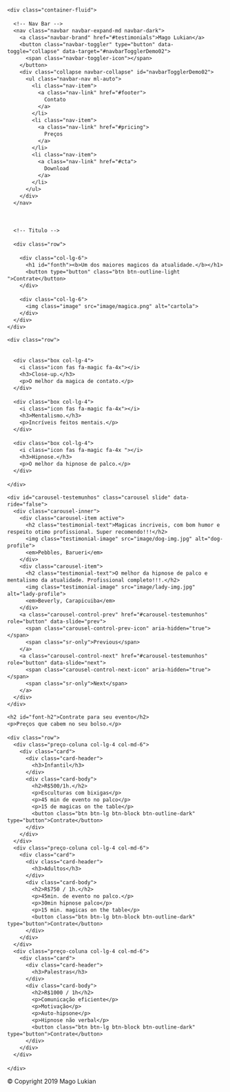 <!DOCTYPE html>
<html lang=pt dir="ltr">

<head>
  <meta charset="utf-8">
  <title>Mago Lukian</title>

  <!-- Google Fonts -->
  <link href="https://fonts.googleapis.com/css?family=Montserrat|Ubuntu&display=swap" rel="stylesheet">

  <!-- CSS Stylesheets -->
  <link rel="stylesheet" href="css/style.css">
  <link rel="stylesheet" href="https://maxcdn.bootstrapcdn.com/bootstrap/4.0.0/css/bootstrap.min.css" integrity="sha384-Gn5384xqQ1aoWXA+058RXPxPg6fy4IWvTNh0E263XmFcJlSAwiGgFAW/dAiS6JXm" crossorigin="anonymous">

  <!-- Font Awesome -->
  <script defer src="https://use.fontawesome.com/releases/v5.0.7/js/all.js"></script>

  <!-- Bootstrap Scripts -->
  <script src="https://code.jquery.com/jquery-3.3.1.slim.min.js" integrity="sha384-q8i/X+965DzO0rT7abK41JStQIAqVgRVzpbzo5smXKp4YfRvH+8abtTE1Pi6jizo" crossorigin="anonymous"></script>
  <script src="https://cdnjs.cloudflare.com/ajax/libs/popper.js/1.14.3/umd/popper.min.js" integrity="sha384-ZMP7rVo3mIykV+2+9J3UJ46jBk0WLaUAdn689aCwoqbBJiSnjAK/l8WvCWPIPm49" crossorigin="anonymous"></script>
  <script src="https://stackpath.bootstrapcdn.com/bootstrap/4.1.3/js/bootstrap.min.js" integrity="sha384-ChfqqxuZUCnJSK3+MXmPNIyE6ZbWh2IMqE241rYiqJxyMiZ6OW/JmZQ5stwEULTy" crossorigin="anonymous"></script>

</head>

<body>
  <section id="titulo">

    <div class="container-fluid">

      <!-- Nav Bar -->
      <nav class="navbar navbar-expand-md navbar-dark">
        <a class="navbar-brand" href="#testimonials">Mago Lukian</a>
        <button class="navbar-toggler" type="button" data-toggle="collapse" data-target="#navbarTogglerDemo02">
          <span class="navbar-toggler-icon"></span>
        </button>
        <div class="collapse navbar-collapse" id="navbarTogglerDemo02">
          <ul class="navbar-nav ml-auto">
            <li class="nav-item">
              <a class="nav-link" href="#footer">
                Contato
              </a>
            </li>
            <li class="nav-item">
              <a class="nav-link" href="#pricing">
                Preços
              </a>
            </li>
            <li class="nav-item">
              <a class="nav-link" href="#cta">
                Download
              </a>
            </li>
          </ul>
        </div>
      </nav>



      <!-- Titulo -->

      <div class="row">

        <div class="col-lg-6">
          <h1 id="fonth"><b>Um dos maiores magicos da atualidade.</b></h1>
          <button type="button" class="btn btn-outline-light ">Contrate</button>
        </div>

        <div class="col-lg-6">
          <img class="image" src="image/magica.png" alt="cartola">
        </div>
      </div>
    </div>

  </section>

  <!-- Caracteristicas -->

  <section id="caracteristicas">

    <div class="row">


      <div class="box col-lg-4">
        <i class="icon fas fa-magic fa-4x"></i>
        <h3>Close-up.</h3>
        <p>O melhor da magica de contato.</p>
      </div>

      <div class="box col-lg-4">
        <i class="icon fas fa-magic fa-4x"></i>
        <h3>Mentalismo.</h3>
        <p>Incríveis feitos mentais.</p>
      </div>

      <div class="box col-lg-4">
        <i class="icon fas fa-magic fa-4x "></i>
        <h3>Hipnose.</h3>
        <p>O melhor da hipnose de palco.</p>
      </div>

    </div>
  </section>

  <!-- Testemunhos -->

  <section id="testemunhos">

    <div id="carousel-testemunhos" class="carousel slide" data-ride="false">
      <div class="carousel-inner">
        <div class="carousel-item active">
          <h2 class="testimonial-text">Magicas incriveis, com bom humor e respeito otimo profissional. Super recomendo!!!</h2>
          <img class="testimonial-image" src="image/dog-img.jpg" alt="dog-profile">
          <em>Pebbles, Barueri</em>
        </div>
        <div class="carousel-item">
          <h2 class="testimonial-text">O melhor da hipnose de palco e mentalismo da atualidade. Profissional completo!!!.</h2>
          <img class="testimonial-image" src="image/lady-img.jpg" alt="lady-profile">
          <em>Beverly, Carapicuiba</em>
        </div>
        <a class="carousel-control-prev" href="#carousel-testemunhos" role="button" data-slide="prev">
          <span class="carousel-control-prev-icon" aria-hidden="true"></span>
          <span class="sr-only">Previous</span>
        </a>
        <a class="carousel-control-next" href="#carousel-testemunhos" role="button" data-slide="next">
          <span class="carousel-control-next-icon" aria-hidden="true"></span>
          <span class="sr-only">Next</span>
        </a>
      </div>
    </div>





  </section>

  <!-- Pacotes de Preços -->

  <section id="preços">

    <h2 id="font-h2">Contrate para seu evento</h2>
    <p>Preços que cabem no seu bolso.</p>

    <div class="row">
      <div class="preço-coluna col-lg-4 col-md-6">
        <div class="card">
          <div class="card-header">
            <h3>Infantil</h3>
          </div>
          <div class="card-body">
            <h2>R$500/1h.</h2>
            <p>Esculturas com bixigas</p>
            <p>45 min de evento no palco</p>
            <p>15 de magicas on the table</p>
            <button class="btn btn-lg btn-block btn-outline-dark" type="button">Contrate</button>
          </div>
        </div>
      </div>
      <div class="preço-coluna col-lg-4 col-md-6">
        <div class="card">
          <div class="card-header">
            <h3>Adultos</h3>
          </div>
          <div class="card-body">
            <h2>R$750 / 1h.</h2>
            <p>45min. de evento no palco.</p>
            <p>30min hipnose palco</p>
            <p>15 min. magicas on the table</p>
            <button class="btn btn-lg btn-block btn-outline-dark" type="button">Contrate</button>
          </div>
        </div>
      </div>
      <div class="preço-coluna col-lg-4 col-md-6">
        <div class="card">
          <div class="card-header">
            <h3>Palestras</h3>
          </div>
          <div class="card-body">
            <h2>R$1000 / 1h</h2>
            <p>Comunicação eficiente</p>
            <p>Motivação</p>
            <p>Auto-hipsone</p>
            <p>Hipnose não verbal</p>
            <button class="btn btn-lg btn-block btn-outline-dark" type="button">Contrate</button>
          </div>
        </div>
      </div>

    </div>


  </section>

  <footer id="roda-pe">
    <i class="social-icon fab fa-facebook-f"></i>
    <i class="social-icon fab fa-instagram"></i>
    <i class="social-icon fab fa-twitter"></i>
    <i class="social-icon fas fa-envelope"></i>
    <p>© Copyright 2019 Mago Lukian</p>

  </footer>

</body>

</html>
